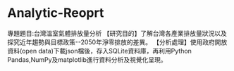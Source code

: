 # Analytic-Reoprt
專題題目:台灣溫室氣體排放量分析
【研究目的】了解台灣各產業排放量狀況以及探究近年趨勢與目標政策--2050年淨零排放的差異。
【分析處理】使用政府開放資料(open data)下載json檔後，存入SQLite資料庫，再利用Python Pandas,NumPy及matplotlib進行資料分析及視覺化呈現。
